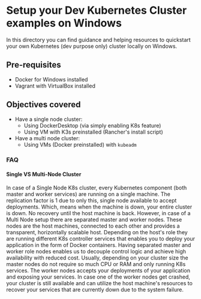 # Setup your Dev Kubernetes Cluster examples on Windows
In this directory you can find guidance and helping resources to quickstart your own Kubernetes (dev purpose only) cluster locally on Windows.

## Pre-requisites

- Docker for Windows installed
- Vagrant with VirtualBox installed

## Objectives covered

- Have a single node cluster:
    - Using DockerDesktop (via simply enabling K8s feature)
    - Using VM with K3s preinstalled (Rancher's install script)
- Have a multi node cluster:
    - Using VMs (Docker preinstalled) with `kubeadm`

### FAQ

#### Single VS Multi-Node Cluster

In case of a Single Node K8s cluster, every Kubernetes component (both master and worker services) are running on a single machine. The replication factor is 1 due to only this, single node available to accept deployments. Which, means when the machine is down, your entire cluster is down. No recovery until the host machine is back.
However, in case of a Multi Node setup there are separated master and worker nodes. These nodes are the host machines, connected to each other and provides a transparent, horizontally scalable host. Depending on the host's role they are running different K8s controller services that enables you to deploy your application in the form of Docker containers. Having separated master and worker role nodes enables us to decouple control logic and achieve high availability with reduced cost. Usually, depending on your cluster size the master nodes do not require so much CPU or RAM and only running K8s services. The worker nodes accepts your deployments of your application and exposing your services. In case one of the worker nodes get crashed, your cluster is still available and can utilize the host machine's resources to recover your services that are currently down due to the system failure.   